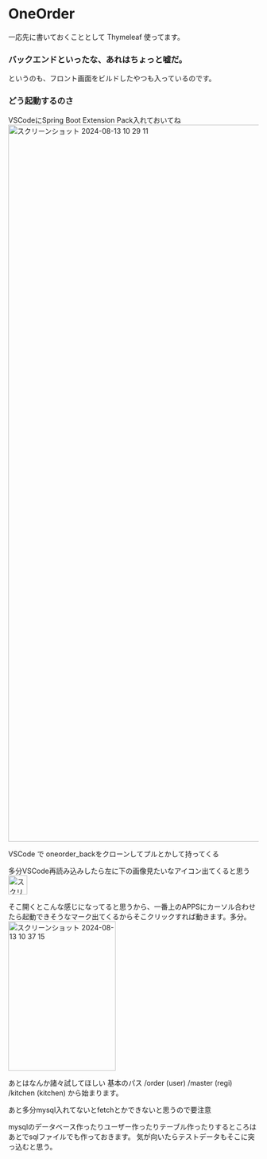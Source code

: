 # OneOrder
一応先に書いておくこととして Thymeleaf 使ってます。

### バックエンドといったな、あれはちょっと嘘だ。
というのも、フロント画面をビルドしたやつも入っているのです。

### どう起動するのさ

VSCodeにSpring Boot Extension Pack入れておいてね
<img width="1440" alt="スクリーンショット 2024-08-13 10 29 11" src="https://github.com/user-attachments/assets/0e7f91aa-3278-4fa1-a445-b75353d7f650">

VSCode で oneorder_backをクローンしてプルとかして持ってくる

多分VSCode再読み込みしたら左に下の画像見たいなアイコン出てくると思う
<img width="38" alt="スクリーンショット 2024-08-13 10 35 52" src="https://github.com/user-attachments/assets/02258024-4ea2-42a0-aab2-459c981b59c8">

そこ開くとこんな感じになってると思うから、一番上のAPPSにカーソル合わせたら起動できそうなマーク出てくるからそこクリックすれば動きます。多分。
<img width="216" height="300" alt="スクリーンショット 2024-08-13 10 37 15" src="https://github.com/user-attachments/assets/6c89b47c-91b4-4f89-be54-8279258d2e19">

あとはなんか諸々試してほしい
基本のパス
/order (user)
/master (regi)
/kitchen (kitchen)
から始まります。

あと多分mysql入れてないとfetchとかできないと思うので要注意

mysqlのデータベース作ったりユーザー作ったりテーブル作ったりするところはあとでsqlファイルでも作っておきます。
気が向いたらテストデータもそこに突っ込むと思う。
